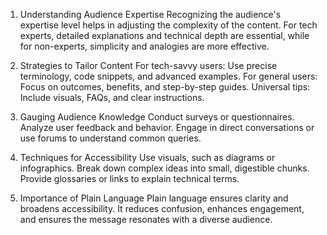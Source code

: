 1. Understanding Audience Expertise
Recognizing the audience's expertise level helps in adjusting the complexity of the content. For tech experts, detailed explanations and technical depth are essential, while for non-experts, simplicity and analogies are more effective.

2. Strategies to Tailor Content
For tech-savvy users: Use precise terminology, code snippets, and advanced examples.
For general users: Focus on outcomes, benefits, and step-by-step guides.
Universal tips: Include visuals, FAQs, and clear instructions.
3. Gauging Audience Knowledge
Conduct surveys or questionnaires.
Analyze user feedback and behavior.
Engage in direct conversations or use forums to understand common queries.
4. Techniques for Accessibility
Use visuals, such as diagrams or infographics.
Break down complex ideas into small, digestible chunks.
Provide glossaries or links to explain technical terms.
5. Importance of Plain Language
Plain language ensures clarity and broadens accessibility.
It reduces confusion, enhances engagement, and ensures the message resonates with a diverse audience.





